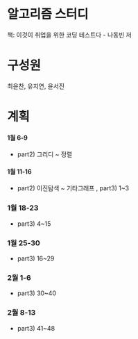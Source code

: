 # 알고리즘 스터디
책: 이것이 취업을 위한 코딩 테스트다 - 나동빈 저  

# 구성원

최윤찬, 유지연, 윤서진  

# 계획

#### 1월 6-9   
- part2) 그리디 ~ 정렬  
#### 1월 11-16 
- part2) 이진탐색 ~ 기타그래프 , part3) 1~3  
### 1월 18-23 
- part3) 4~15  
### 1월 25-30 
- part3) 16~29  
### 2월 1-6 
- part3) 30~40   
### 2월 8-13 
- part3) 41~48  
